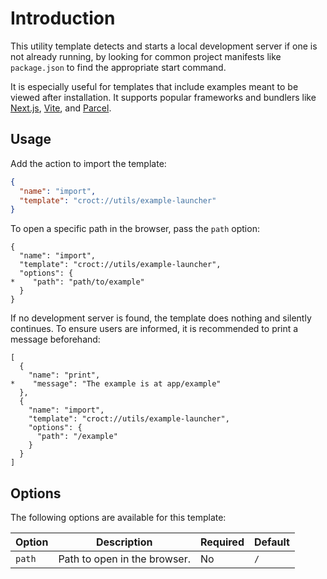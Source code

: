 # Introduction

This utility template detects and starts a local development server if one is not already running,
by looking for common project manifests like `package.json` to find the appropriate start command.

It is especially useful for templates that include examples meant to be viewed after installation.
It supports popular frameworks and bundlers like [Next.js](https://nextjs.org/), [Vite](https://vitejs.dev/), and [Parcel](https://parceljs.org/).

## Usage

Add the action to import the template:

```json
{
  "name": "import",
  "template": "croct://utils/example-launcher"
}
```

To open a specific path in the browser, pass the `path` option:

```diff-json
{
  "name": "import",
  "template": "croct://utils/example-launcher",
  "options": {
*    "path": "path/to/example"
  }
}
```

If no development server is found, the template does nothing and silently continues. To ensure users are informed, it is recommended to print a message beforehand:

```diff-json
[
  {
    "name": "print",
*    "message": "The example is at app/example"
  },
  {
    "name": "import",
    "template": "croct://utils/example-launcher",
    "options": {
      "path": "/example"
    }
  }
]
```

## Options

The following options are available for this template:

| Option | Description                      | Required | Default |
|--------|----------------------------------|----------|---------|
| `path` | Path to open in the browser.     | No       | `/`     |
